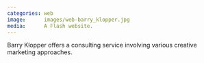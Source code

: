 ```yaml
---
categories: web
image:      images/web-barry_klopper.jpg
media:      A Flash website.
---
```

Barry Klopper offers a consulting service involving various creative marketing 
approaches. 
